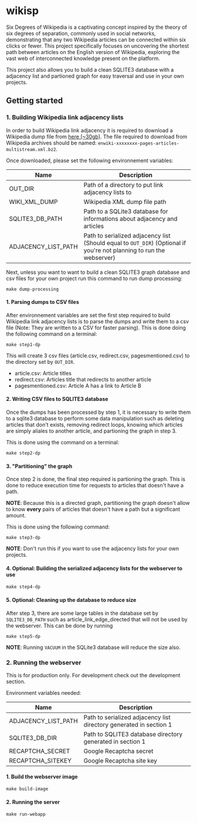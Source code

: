 # wikisp

Six Degrees of Wikipedia is a captivating concept inspired by the theory of six degrees of separation, commonly used in social networks, demonstrating that any two Wikipedia articles can be connected within six clicks or fewer. This project specifically focuses on uncovering the shortest path between articles on the English version of Wikipedia, exploring the vast web of interconnected knowledge present on the platform.

This project also allows you to build a clean SQLITE3 database with a adjacency list and partioned graph for easy traversal and use in your own projects.

## Getting started

### 1. Building Wikipedia link adjacency lists

In order to build Wikipedia link adjacency it is required to download a Wikipedia dump file from [here (~30gb)](https://dumps.wikimedia.org/backup-index.html). The file required to download from Wikipedia archives should be named: `enwiki-xxxxxxxx-pages-articles-multistream.xml.bz2`.

Once downloaded, please set the following environnement variables:

| Name | Description |
| ---  | ----------- |
| OUT_DIR | Path of a directory to put link adjacency lists to |
| WIKI_XML_DUMP | Wikipedia XML dump file path |
| SQLITE3_DB_PATH | Path to a SQLite3 database for informations about adjacency and articles |
| ADJACENCY_LIST_PATH | Path to serialized adjacency list (Should equal to `OUT_DIR`) (Optional if you're not planning to run the webserver) |


Next, unless you want to want to build a clean SQLITE3 graph database and csv files for your own project run this command to run dump processing:

```
make dump-processing
```

#### 1. Parsing dumps to CSV files
After environnement variables are set the first step required to build Wikipedia link adjacency lists is to parse the dumps and write them to a csv file (Note: They are written to a CSV for faster parsing). This is done doing the following command on a terminal:

```
make step1-dp
```

This will create 3 csv files (article.csv, redirect.csv, pagesmentioned.csv) to the directory set by `OUT_DIR`.

* article.csv: Article titles
* redirect.csv: Articles title that redirects to another article
* pagesmentioned.csv: Article A has a link to Article B

#### 2. Writing CSV files to SQLITE3 database
Once the dumps has been processed by step 1, it is necessary to write them to a sqlite3 database to perform some data manipulation such as deleting articles that don't exists, removing redirect loops, knowing which articles are simply aliales to another article, and partioning the graph in step 3.

This is done using the command on a terminal:

```
make step2-dp
```

#### 3. "Partitioning" the graph
Once step 2 is done, the final step required is partioning the graph. This is done to reduce execution time for requests to articles that doesn't have a path.

**NOTE**: Because this is a directed graph, partitioning the graph doesn't allow to know **every** pairs of articles that doesn't have a path but a significant amount.

This is done using the following command:
```
make step3-dp
```

**NOTE**: Don't run this if you want to use the adjacency lists for your own projects.

#### 4. Optional: Building the serialized adjacency lists for the webserver to use

```
make step4-dp
```

#### 5. Optional: Cleaning up the database to reduce size
After step 3, there are some large tables in the database set by `SQLITE3_DB_PATH` such as article_link_edge_directed that will not be used by the webserver. This can be done by running

```
make step5-dp
```

**NOTE**: Running `VACUUM` in the SQLite3 database will reduce the size also.

### 2. Running the webserver

This is for production only. For development check out the development section.

Environment variables needed:

| Name | Description |
| ---  | ----------- |
| ADJACENCY_LIST_PATH | Path to serialized adjacency list directory generated in section 1|
| SQLITE3_DB_DIR | Path to SQLITE3 database directory generated in section 1 |
| RECAPTCHA_SECRET | Google Recaptcha secret |
| RECAPTCHA_SITEKEY | Google Recaptcha site key|

#### 1. Build the webserver image

```
make build-image
```

#### 2. Running the server

```
make run-webapp
```